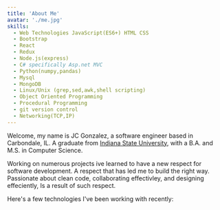 ```yaml
---
title: 'About Me'
avatar: './me.jpg'
skills:
  - Web Technologies JavaScript(ES6+) HTML CSS
  - Bootstrap
  - React
  - Redux
  - Node.js(express)
  - C# specifically Asp.net MVC
  - Python(numpy,pandas)
  - Mysql
  - MongoDB
  - Linux/Unix (grep,sed,awk,shell scripting)
  - Object Oriented Programming
  - Procedural Programming
  - git version control
  - Networking(TCP,IP)
---
```


Welcome, my name is JC Gonzalez, a software engineer based in Carbondale, IL. A graduate from [Indiana State University](https://cs.indstate.edu/), with a B.A. and M.S. in Computer Science.

Working on numerous projects ive learned to have a new respect for software development. A respect that has led me to build the right way. Passionate about clean code, collaborating effectivley, and designing effeciently, Is a result of such respect.

Here's a few technologies I've been working with recently:
